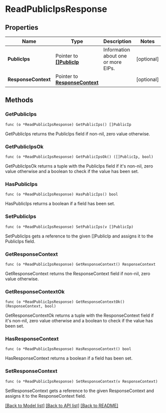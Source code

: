 # ReadPublicIpsResponse

## Properties

Name | Type | Description | Notes
------------ | ------------- | ------------- | -------------
**PublicIps** | Pointer to [**[]PublicIp**](PublicIp.md) | Information about one or more EIPs. | [optional] 
**ResponseContext** | Pointer to [**ResponseContext**](ResponseContext.md) |  | [optional] 

## Methods

### GetPublicIps

`func (o *ReadPublicIpsResponse) GetPublicIps() []PublicIp`

GetPublicIps returns the PublicIps field if non-nil, zero value otherwise.

### GetPublicIpsOk

`func (o *ReadPublicIpsResponse) GetPublicIpsOk() ([]PublicIp, bool)`

GetPublicIpsOk returns a tuple with the PublicIps field if it's non-nil, zero value otherwise
and a boolean to check if the value has been set.

### HasPublicIps

`func (o *ReadPublicIpsResponse) HasPublicIps() bool`

HasPublicIps returns a boolean if a field has been set.

### SetPublicIps

`func (o *ReadPublicIpsResponse) SetPublicIps(v []PublicIp)`

SetPublicIps gets a reference to the given []PublicIp and assigns it to the PublicIps field.

### GetResponseContext

`func (o *ReadPublicIpsResponse) GetResponseContext() ResponseContext`

GetResponseContext returns the ResponseContext field if non-nil, zero value otherwise.

### GetResponseContextOk

`func (o *ReadPublicIpsResponse) GetResponseContextOk() (ResponseContext, bool)`

GetResponseContextOk returns a tuple with the ResponseContext field if it's non-nil, zero value otherwise
and a boolean to check if the value has been set.

### HasResponseContext

`func (o *ReadPublicIpsResponse) HasResponseContext() bool`

HasResponseContext returns a boolean if a field has been set.

### SetResponseContext

`func (o *ReadPublicIpsResponse) SetResponseContext(v ResponseContext)`

SetResponseContext gets a reference to the given ResponseContext and assigns it to the ResponseContext field.


[[Back to Model list]](../README.md#documentation-for-models) [[Back to API list]](../README.md#documentation-for-api-endpoints) [[Back to README]](../README.md)


